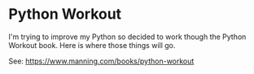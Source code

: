 # Python Workout

I'm trying to improve my Python so decided to work though the Python Workout book. Here is where those things will go.

See: https://www.manning.com/books/python-workout
